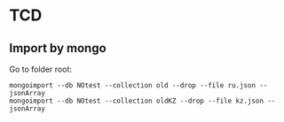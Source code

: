# TCD

## Import by mongo

Go to folder root:
```
mongoimport --db NOtest --collection old --drop --file ru.json --jsonArray
mongoimport --db NOtest --collection oldKZ --drop --file kz.json --jsonArray
```

